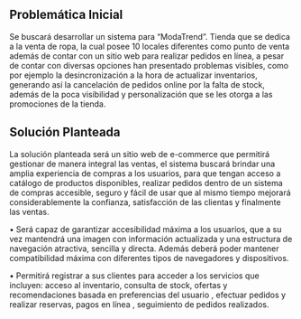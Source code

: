 ## Problemática Inicial

Se buscará desarrollar un sistema para “ModaTrend”. Tienda que se dedica a la venta de ropa, la cual posee 10 locales diferentes como punto de venta además de contar con un sitio web para realizar pedidos en línea, a pesar de contar con diversas opciones han presentado problemas visibles, como por ejemplo la desincronización a la hora de actualizar inventarios, generando así la cancelación de pedidos online por la falta de stock, además de la poca visibilidad y personalización que se les otorga a las promociones de la tienda.

## Solución Planteada

La solución planteada será un sitio web de e-commerce que permitirá gestionar de manera integral las ventas, el sistema buscará brindar una amplia experiencia de compras a los usuarios, para que tengan acceso a catálogo de productos disponibles, realizar pedidos dentro de un sistema de compras accesible, seguro y fácil de usar que al mismo tiempo mejorará considerablemente la confianza, satisfacción de las clientas y finalmente las ventas.

• Será capaz de garantizar accesibilidad máxima a los usuarios, que a su vez mantendrá una imagen con información actualizada y una estructura de navegación atractiva, sencilla y directa. Además deberá poder mantener compatibilidad máxima con diferentes tipos de navegadores y dispositivos.

• Permitirá registrar a sus clientes para acceder a los servicios que  incluyen: acceso al inventario, consulta de stock, ofertas y recomendaciones basada en preferencias del usuario , efectuar pedidos y realizar reservas, pagos en línea , seguimiento de pedidos realizados.
